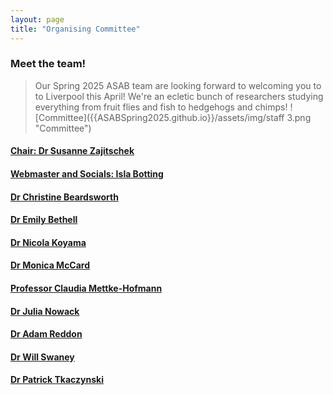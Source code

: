```yaml
---
layout: page
title: "Organising Committee"
---
```


### Meet the team!

>Our Spring 2025 ASAB team are looking forward to welcoming you to to Liverpool this April! We're an ecletic bunch of researchers studying everything from fruit flies and fish to hedgehogs and chimps!
![Committee]({{ASABSpring2025.github.io}}/assets/img/staff 3.png "Committee")  


#### [Chair: Dr Susanne Zajitschek](https://www.ljmu.ac.uk/about-us/staff-profiles/faculty-of-science/school-of-biological-and-environmental-sciences/susanne-zajitschek)
#### [Webmaster and Socials: Isla Botting](https://www.ljmu.ac.uk/about-us/staff-profiles/faculty-of-science/school-of-biological-and-environmental-sciences/isla-botting) 
#### [Dr Christine Beardsworth](https://www.ljmu.ac.uk/about-us/staff-profiles/faculty-of-science/school-of-biological-and-environmental-sciences/christine-beardsworth)
#### [Dr Emily Bethell](https://www.ljmu.ac.uk/about-us/staff-profiles/faculty-of-science/school-of-biological-and-environmental-sciences/emily-bethell)
#### [Dr Nicola Koyama](https://www.ljmu.ac.uk/about-us/staff-profiles/faculty-of-science/school-of-biological-and-environmental-sciences/nicola-koyama)
#### [Dr Monica McCard](https://www.ljmu.ac.uk/about-us/staff-profiles/faculty-of-science/school-of-biological-and-environmental-sciences/monica-mccard)
#### [Professor Claudia Mettke-Hofmann](https://www.ljmu.ac.uk/about-us/staff-profiles/faculty-of-science/school-of-biological-and-environmental-sciences/claudia-mettke-hofmann)
#### [Dr Julia Nowack](https://www.ljmu.ac.uk/about-us/staff-profiles/faculty-of-science/school-of-biological-and-environmental-sciences/julia-nowack)
#### [Dr Adam Reddon](https://www.ljmu.ac.uk/about-us/staff-profiles/faculty-of-science/school-of-biological-and-environmental-sciences/adam-reddon)
#### [Dr Will Swaney](https://www.ljmu.ac.uk/about-us/staff-profiles/faculty-of-science/school-of-biological-and-environmental-sciences/will-swaney)
#### [Dr Patrick Tkaczynski](https://www.ljmu.ac.uk/about-us/staff-profiles/faculty-of-science/school-of-biological-and-environmental-sciences/patrick-tkaczynski)

